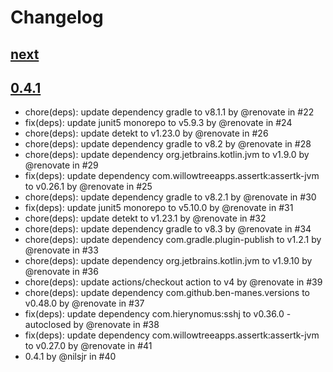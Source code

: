 # Changelog

## [next]

## [0.4.1]

- chore(deps): update dependency gradle to v8.1.1 by @renovate in #22
- fix(deps): update junit5 monorepo to v5.9.3 by @renovate in #24
- chore(deps): update detekt to v1.23.0 by @renovate in #26
- chore(deps): update dependency gradle to v8.2 by @renovate in #28
- chore(deps): update dependency org.jetbrains.kotlin.jvm to v1.9.0 by @renovate in #29
- fix(deps): update dependency com.willowtreeapps.assertk:assertk-jvm to v0.26.1 by @renovate in #25
- chore(deps): update dependency gradle to v8.2.1 by @renovate in #30
- fix(deps): update junit5 monorepo to v5.10.0 by @renovate in #31
- chore(deps): update detekt to v1.23.1 by @renovate in #32
- chore(deps): update dependency gradle to v8.3 by @renovate in #34
- chore(deps): update dependency com.gradle.plugin-publish to v1.2.1 by @renovate in #33
- chore(deps): update dependency org.jetbrains.kotlin.jvm to v1.9.10 by @renovate in #36
- chore(deps): update actions/checkout action to v4 by @renovate in #39
- chore(deps): update dependency com.github.ben-manes.versions to v0.48.0 by @renovate in #37
- fix(deps): update dependency com.hierynomus:sshj to v0.36.0 - autoclosed by @renovate in #38
- fix(deps): update dependency com.willowtreeapps.assertk:assertk-jvm to v0.27.0 by @renovate in #41
- 0.4.1 by @nilsjr in #40

[next]: https://github.com/nilsjr/gradle-ftp-upload-plugin/compare/v0.4.1...HEAD
[0.4.1]: https://github.com/nilsjr/gradle-ftp-upload-plugin/commits/v0.4.1
